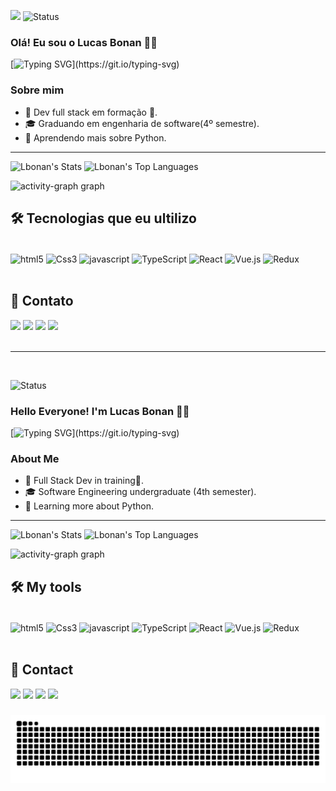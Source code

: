 ![](https://komarev.com/ghpvc/?username=lbonan&color=a29bfe) ![Status](https://img.shields.io/badge/status-estudando-blue)
### Olá! Eu sou o Lucas Bonan 👋🏻
[![Typing SVG](https://readme-typing-svg.herokuapp.com?color=%a29bfe&width=400&lines=+Bem-vindo+ao+Meu+Perfil!)](https://git.io/typing-svg)

### Sobre mim
- 🏫 Dev full stack em formação 🚀.
- 🎓 Graduando em engenharia de software(4º semestre).
- 🌱 Aprendendo mais sobre Python.

<hr>


   ![Lbonan's Stats](https://github-readme-stats.vercel.app/api?username=Lbonan&theme=tokyonight&show_icons=true&hide_border=true&count_private=false)
   ![Lbonan's Top Languages](https://github-readme-stats.vercel.app/api/top-langs/?username=Lbonan&theme=tokyonight&show_icons=true&hide_border=true&layout=compact)
<div align="left">
  <img src="https://github-readme-activity-graph.vercel.app/graph?username=Lbonan&radius=16&theme=tokyo-night&area=true&order=5&hide_border=true&hide_title=false" height="302" alt="activity-graph graph"  />
</div>

###


## 🛠️ Tecnologias que eu ultilizo

<div style="display: inline-block"><br>
<img align="center"alt="html5" src="https://img.shields.io/badge/HTML5-E34F26?style=for-the-badge&logo=html5&logoColor=white"/>
<img align="center"alt="Css3" src="https://img.shields.io/badge/CSS3-1572B6?style=for-the-badge&logo=css3&logoColor=white"/>
<img align="center"alt="javascript" src="https://img.shields.io/badge/JavaScript-F7DF1E?style=for-the-badge&logo=JavaScript&logoColor=white"/>
<img align="center"alt="TypeScript" src="https://img.shields.io/badge/TypeScript-007ACC?style=for-the-badge&logo=typescript&logoColor=white"/>
<img align="center"alt="React" src="https://img.shields.io/badge/React-20232A?style=for-the-badge&logo=react&logoColor=61DAFB"/>
<img align="center"alt="Vue.js" src="https://img.shields.io/badge/Vue.js-35495E?style=for-the-badge&logo=vue.js&logoColor=4FC08D"/>
<img align="center"alt="Redux" src="https://img.shields.io/badge/Redux-593D88?style=for-the-badge&logo=redux&logoColor=white"/>   
</div>
<br></br>


## 📱 Contato


<div> 
  <a href="https://www.linkedin.com/in/lucas-fullstack-dev/" target="_blank"><img src="https://img.shields.io/badge/-LinkedIn-%230077B5?style=for-the-badge&logo=linkedin&logoColor=white" target="_blank"></a> 
  <a href="https://www.instagram.com/lucasbonan__/?hl=en" target="_blank"><img src="https://img.shields.io/badge/-Instagram-%23E4405F?style=for-the-badge&logo=instagram&logoColor=white" target="_blank"></a>
  <a href = "mailto:lucasbonan15@gmail.com"><img src="https://img.shields.io/badge/-Gmail-%23333?style=for-the-badge&logo=gmail&logoColor=white" target="_blank"></a>
  <a href="https://wa.me/5522981323288?text=Olá%20Lucas,%20vi%20seu%20perfil%20no%20GitHub%20e%20gostaria%20de%20entrar%20em%20contato"><img src="https://img.shields.io/badge/WhatsApp-25D366?style=for-the-badge&logo=whatsapp&logoColor=white" target="_blank"></a>  
</div>

<br>
<hr>
<br>

![Status](https://img.shields.io/badge/status-studying-blue)
### Hello Everyone! I'm Lucas Bonan 👋🏻
[![Typing SVG](https://readme-typing-svg.herokuapp.com?color=%a29bfe&width=400&lines=+Welcome+to+my+Profile!)](https://git.io/typing-svg)


### About Me
- 🏫 Full Stack Dev in training🚀.
- 🎓 Software Engineering undergraduate (4th semester).
- 🌱 Learning more about Python.
<hr>


   ![Lbonan's Stats](https://github-readme-stats.vercel.app/api?username=Lbonan&theme=tokyonight&show_icons=true&hide_border=true&count_private=false)
   ![Lbonan's Top Languages](https://github-readme-stats.vercel.app/api/top-langs/?username=Lbonan&theme=tokyonight&show_icons=true&hide_border=true&layout=compact)
   <div align="left">
     <img src="https://github-readme-activity-graph.vercel.app/graph?username=Lbonan&radius=16&theme=tokyo-night&area=true&order=5&hide_border=true&hide_title=false" height="302" alt="activity-graph graph"  />
   </div>

###


## 🛠️ My tools

<div style="display: inline-block"><br>
<img align="center"alt="html5" src="https://img.shields.io/badge/HTML5-E34F26?style=for-the-badge&logo=html5&logoColor=white"/>
<img align="center"alt="Css3" src="https://img.shields.io/badge/CSS3-1572B6?style=for-the-badge&logo=css3&logoColor=white"/>
<img align="center"alt="javascript" src="https://img.shields.io/badge/JavaScript-F7DF1E?style=for-the-badge&logo=JavaScript&logoColor=white"/>
<img align="center"alt="TypeScript" src="https://img.shields.io/badge/TypeScript-007ACC?style=for-the-badge&logo=typescript&logoColor=white"/>
<img align="center"alt="React" src="https://img.shields.io/badge/React-20232A?style=for-the-badge&logo=react&logoColor=61DAFB"/>
<img align="center"alt="Vue.js" src="https://img.shields.io/badge/Vue.js-35495E?style=for-the-badge&logo=vue.js&logoColor=4FC08D"/>
<img align="center"alt="Redux" src="https://img.shields.io/badge/Redux-593D88?style=for-the-badge&logo=redux&logoColor=white"/>   
</div>
<br></br>


## 📱 Contact


<div> 
  <a href="https://www.linkedin.com/in/lucas-fullstack-dev/" target="_blank"><img src="https://img.shields.io/badge/-LinkedIn-%230077B5?style=for-the-badge&logo=linkedin&logoColor=white" target="_blank"></a> 
  <a href="https://www.instagram.com/lucasbonan__/?hl=en" target="_blank"><img src="https://img.shields.io/badge/-Instagram-%23E4405F?style=for-the-badge&logo=instagram&logoColor=white" target="_blank"></a>
  <a href = "mailto:lucasbonan15@gmail.com"><img src="https://img.shields.io/badge/-Gmail-%23333?style=for-the-badge&logo=gmail&logoColor=white" target="_blank"></a>
  <a href="https://wa.me/5522981323288?text=Olá%20Lucas,%20vi%20seu%20perfil%20no%20GitHub%20e%20gostaria%20de%20entrar%20em%20contato"><img src="https://img.shields.io/badge/WhatsApp-25D366?style=for-the-badge&logo=whatsapp&logoColor=white" target="_blank"></a>  
</div>



###

<img src="https://raw.githubusercontent.com/Lbonan/Lbonan/output/snake.svg" alt="Snake animation" />

 

